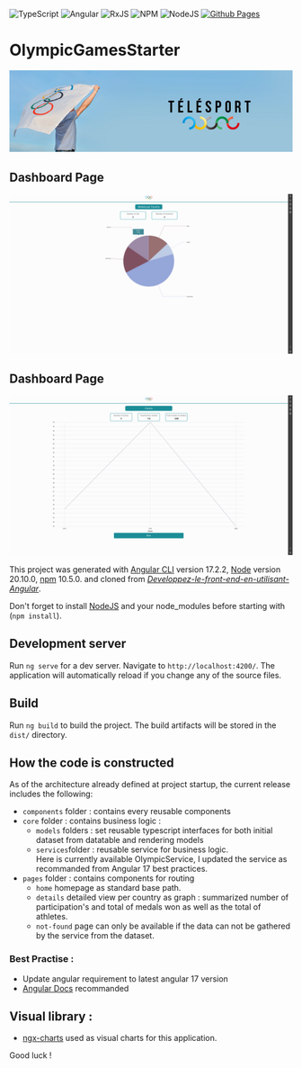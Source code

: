 ![TypeScript](https://img.shields.io/badge/typescript-%23007ACC.svg?style=for-the-badge&logo=typescript&logoColor=white)
![Angular](https://img.shields.io/badge/angular-%23DD0031.svg?style=for-the-badge&logo=angular&logoColor=white)
![RxJS](https://img.shields.io/badge/rxjs-%23B7178C.svg?style=for-the-badge&logo=reactivex&logoColor=white)
![NPM](https://img.shields.io/badge/NPM-%23CB3837.svg?style=for-the-badge&logo=npm&logoColor=white)
![NodeJS](https://img.shields.io/badge/node.js-6DA55F?style=for-the-badge&logo=node.js&logoColor=white)
[![Github Pages](https://img.shields.io/badge/github%20pages-121013?style=for-the-badge&logo=github&logoColor=white)](https://github.com/Mathieu-Hallez/Developpez-le-front-end-en-utilisant-Angular)

# OlympicGamesStarter

![Telesport](src/assets/img/telesport.png)

## Dashboard Page

![Dashboard Page](src/assets/img/dashboard.png)

## Dashboard Page

![Details Page](src/assets/img/details.png)

This project was generated with [Angular CLI](https://github.com/angular/angular-cli) version 17.2.2, [Node](https://nodejs.org/en/) version 20.10.0, [npm](https://www.npmjs.com/package/npm) 10.5.0. and cloned from _[Developpez-le-front-end-en-utilisant-Angular](https://github.com/OpenClassrooms-Student-Center/Developpez-le-front-end-en-utilisant-Angular)_.

Don't forget to install [NodeJS](https://nodejs.org/fr) and your node_modules before starting with (`npm install`).

## Development server

Run `ng serve` for a dev server. Navigate to `http://localhost:4200/`. The application will automatically reload if you change any of the source files.

## Build

Run `ng build` to build the project. The build artifacts will be stored in the `dist/` directory.

## How the code is constructed

As of the architecture already defined at project startup, the current release includes the following:

- `components` folder : contains every reusable components
- `core` folder : contains business logic :
  - `models` folders : set reusable typescript interfaces for both initial dataset from datatable and rendering models
  - `services`folder : reusable service for business logic. <br>
    Here is currently available OlympicService, I updated the service as recommanded from Angular 17 best practices.
- `pages` folder : contains components for routing
  - `home` homepage as standard base path.
  - `details` detailed view per country as graph : summarized number of participation's and total of medals won as well as the total of athletes.
  - `not-found` page can only be available if the data can not be gathered by the service from the dataset.

### Best Practise :

- Update angular requirement to latest angular 17 version
- [Angular Docs](https://angular.io/docs) recommanded

## Visual library :

- [ngx-charts](https://swimlane.gitbook.io/ngx-charts/) used as visual charts for this application. <br>

Good luck !
